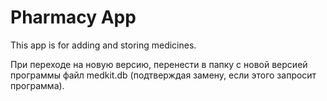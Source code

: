 # Pharmacy App
This app is for adding and storing medicines.

При переходе на новую версию, перенести в папку с новой версией программы 
файл medkit.db (подтверждая замену, если этого запросит программа).
